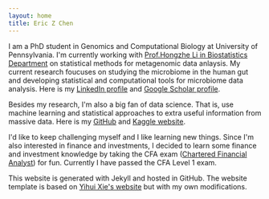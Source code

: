 ```yaml
---
layout: home
title: Eric Z Chen
---
```


I am a PhD student in Genomics and Computational Biology at University of Pennsylvania. I'm currently working with [Prof.Hongzhe Li in Biostatistics Department](http://statgene.med.upenn.edu/) on statistical methods for metagenomic data anlaysis. My current research foucuses on studying the microbiome in the human gut and developing statistical and computational tools for microbiome data analysis. Here is my [LinkedIn profile](https://www.linkedin.com/in/eric-zhang-chen-a31bab16) and [Google Scholar profile](https://scholar.google.com/citations?user=7mrZzpYAAAAJ&hl=en).



Besides my research, I'm also a big fan of data science. That is, use machine learning and statistical approaches to extra useful information from massive data. Here is my [GitHub](https://github.com/chvlyl) and [Kaggle website]().

I'd like to keep challenging myself and I like learning new things. Since I'm also interested in finance and investments, I decided to learn some finance and investment knowledge by taking the CFA exam ([Chartered Financial Analyst](https://www.cfainstitute.org/pages/index.aspx)) for fun. Currently I have passed the CFA Level 1 exam.


This website is generated with Jekyll and hosted in GitHub. The website template  is based on [Yihui Xie's website](http://yihui.name/) but with my own modifications.